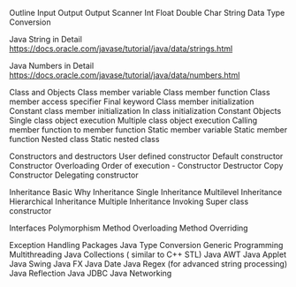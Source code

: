 Outline
Input Output
Output
Scanner
Int
Float 
Double
Char
String
Data Type Conversion

Java String in Detail
 https://docs.oracle.com/javase/tutorial/java/data/strings.html

Java Numbers in Detail
https://docs.oracle.com/javase/tutorial/java/data/numbers.html

Class and Objects
Class member variable
Class member function
Class member access specifier
Final keyword
Class member initialization
Constant class member initialization
In class initialization
Constant Objects
Single class object execution
Multiple class object execution
Calling member function to member function
Static member variable
Static member function
Nested class
Static nested class


Constructors and destructors
User defined constructor
Default constructor
Constructor Overloading
Order of execution - Constructor Destructor
Copy Constructor
Delegating constructor

Inheritance
Basic
Why Inheritance
Single Inheritance
Multilevel Inheritance
Hierarchical Inheritance
Multiple Inheritance
Invoking Super class constructor


Interfaces
Polymorphism
Method Overloading
Method Overriding

Exception Handling
Packages
Java Type Conversion
Generic Programming
Multithreading
Java Collections ( similar to C++ STL)
Java AWT
Java Applet
Java Swing
Java FX
Java Date
Java Regex (for advanced string processing) 
Java Reflection
Java JDBC
Java Networking
